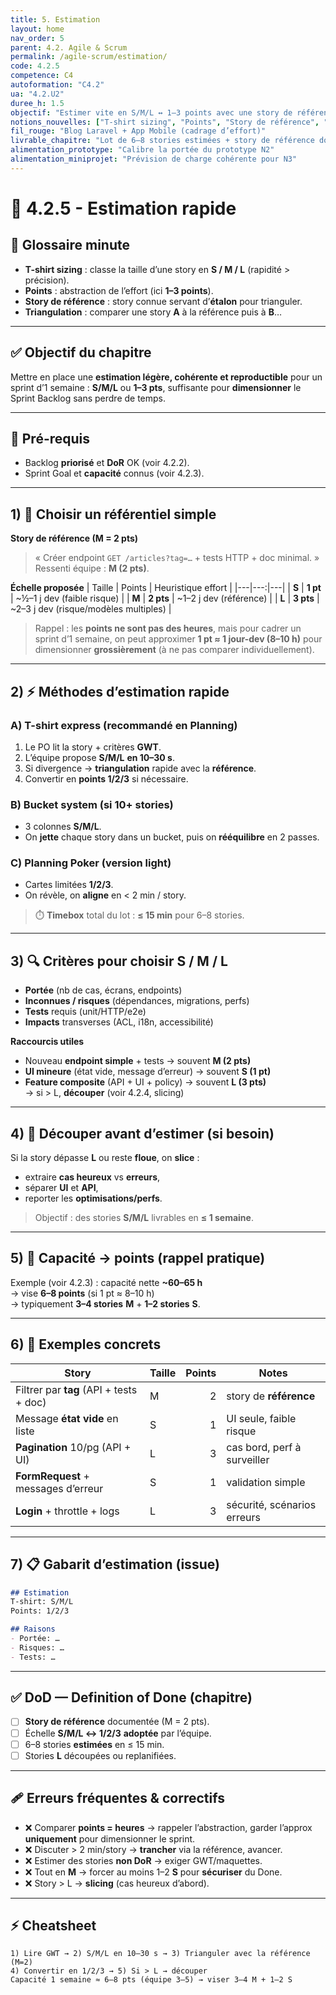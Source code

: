 ```yaml
---
title: 5. Estimation
layout: home
nav_order: 5
parent: 4.2. Agile & Scrum
permalink: /agile-scrum/estimation/
code: 4.2.5
competence: C4
autoformation: "C4.2"
ua: "4.2.U2"
duree_h: 1.5
objectif: "Estimer vite en S/M/L ↔ 1–3 points avec une story de référence pour cadrer le sprint."
notions_nouvelles: ["T-shirt sizing", "Points", "Story de référence", "Triangulation", "Bucket system", "Planning Poker"]
fil_rouge: "Blog Laravel + App Mobile (cadrage d’effort)"
livrable_chapitre: "Lot de 6–8 stories estimées + story de référence documentée"
alimentation_prototype: "Calibre la portée du prototype N2"
alimentation_miniprojet: "Prévision de charge cohérente pour N3"
---
```



# 📘 4.2.5 - Estimation rapide

## 📒 Glossaire minute
- **T-shirt sizing** : classe la taille d’une story en **S / M / L** (rapidité > précision).
- **Points** : abstraction de l’effort (ici **1–3 points**).
- **Story de référence** : story connue servant d’**étalon** pour trianguler.
- **Triangulation** : comparer une story **A** à la référence puis à **B**…

---

## ✅ Objectif du chapitre
Mettre en place une **estimation légère, cohérente et reproductible** pour un sprint d’1 semaine : **S/M/L** ou **1–3 pts**, suffisante pour **dimensionner** le Sprint Backlog sans perdre de temps.

---

## 🔧 Pré-requis
- Backlog **priorisé** et **DoR** OK (voir 4.2.2).
- Sprint Goal et **capacité** connus (voir 4.2.3).

---

## 1) 🎯 Choisir un référentiel simple

**Story de référence (M = 2 pts)**  
> « Créer endpoint `GET /articles?tag=…` + tests HTTP + doc minimal. »  
Ressenti équipe : **M (2 pts)**.

**Échelle proposée**
| Taille | Points | Heuristique effort |
|---|---:|---|
| **S** | **1 pt** | ~½–1 j dev (faible risque) |
| **M** | **2 pts** | ~1–2 j dev (référence) |
| **L** | **3 pts** | ~2–3 j dev (risque/modèles multiples) |

> Rappel : les **points ne sont pas des heures**, mais pour cadrer un sprint d’1 semaine, on peut approximer **1 pt ≈ 1 jour-dev (8–10 h)** pour dimensionner **grossièrement** (à ne pas comparer individuellement).

---

## 2) ⚡ Méthodes d’estimation rapide

### A) T-shirt express (recommandé en Planning)
1. Le PO lit la story + critères **GWT**.  
2. L’équipe propose **S/M/L** **en 10–30 s**.  
3. Si divergence → **triangulation** rapide avec la **référence**.  
4. Convertir en **points 1/2/3** si nécessaire.

### B) Bucket system (si 10+ stories)
- 3 colonnes **S/M/L**.  
- On **jette** chaque story dans un bucket, puis on **rééquilibre** en 2 passes.

### C) Planning Poker (version light)
- Cartes limitées **1/2/3**.  
- On révèle, on **aligne** en < 2 min / story.

> ⏱️ **Timebox** total du lot : **≤ 15 min** pour 6–8 stories.

---

## 3) 🔍 Critères pour choisir S / M / L

- **Portée** (nb de cas, écrans, endpoints)  
- **Inconnues / risques** (dépendances, migrations, perfs)  
- **Tests** requis (unit/HTTP/e2e)  
- **Impacts** transverses (ACL, i18n, accessibilité)

**Raccourcis utiles**
- Nouveau **endpoint simple** + tests → souvent **M (2 pts)**
- **UI mineure** (état vide, message d’erreur) → souvent **S (1 pt)**
- **Feature composite** (API + UI + policy) → souvent **L (3 pts)**  
  → si > L, **découper** (voir 4.2.4, slicing)

---

## 4) 🧩 Découper avant d’estimer (si besoin)
Si la story dépasse **L** ou reste **floue**, on **slice** :
- extraire **cas heureux** vs **erreurs**,
- séparer **UI** et **API**,
- reporter les **optimisations/perfs**.

> Objectif : des stories **S/M/L** livrables en **≤ 1 semaine**.

---

## 5) 🧮 Capacité → points (rappel pratique)
Exemple (voir 4.2.3) : capacité nette **~60–65 h**  
→ vise **6–8 points** (si 1 pt ≈ 8–10 h)  
→ typiquement **3–4 stories** **M** + **1–2 stories** **S**.

---

## 6) 🧪 Exemples concrets

| Story | Taille | Points | Notes |
|---|---|---:|---|
| Filtrer par **tag** (API + tests + doc) | M | 2 | story de **référence** |
| Message **état vide** en liste | S | 1 | UI seule, faible risque |
| **Pagination** 10/pg (API + UI) | L | 3 | cas bord, perf à surveiller |
| **FormRequest** + messages d’erreur | S | 1 | validation simple |
| **Login** + throttle + logs | L | 3 | sécurité, scénarios erreurs |

---

## 7) 📋 Gabarit d’estimation (issue)

```md
## Estimation
T-shirt: S/M/L  
Points: 1/2/3  

## Raisons
- Portée: …
- Risques: …
- Tests: …
````

---

## ✅ DoD — Definition of Done (chapitre)

* [ ] **Story de référence** documentée (M = 2 pts).
* [ ] Échelle **S/M/L ↔ 1/2/3** **adoptée** par l’équipe.
* [ ] 6–8 stories **estimées** en ≤ 15 min.
* [ ] Stories **L** découpées ou replanifiées.

---

## 🩹 Erreurs fréquentes & correctifs

* ❌ Comparer **points = heures** → rappeler l’abstraction, garder l’approx **uniquement** pour dimensionner le sprint.
* ❌ Discuter > 2 min/story → **trancher** via la référence, avancer.
* ❌ Estimer des stories **non DoR** → exiger GWT/maquettes.
* ❌ Tout en **M** → forcer au moins 1–2 **S** pour **sécuriser** du Done.
* ❌ Story > L → **slicing** (cas heureux d’abord).

---

## ⚡ Cheatsheet

```text
1) Lire GWT → 2) S/M/L en 10–30 s → 3) Trianguler avec la référence (M=2)
4) Convertir en 1/2/3 → 5) Si > L → découper
Capacité 1 semaine ≈ 6–8 pts (équipe 3–5) → viser 3–4 M + 1–2 S
```

